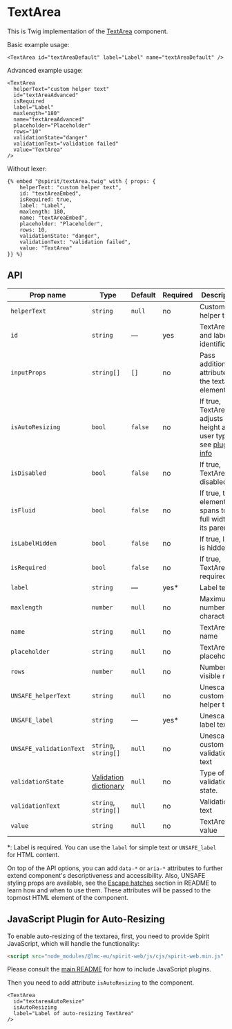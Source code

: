 # TextArea

This is Twig implementation of the [TextArea] component.

Basic example usage:

```twig
<TextArea id="textAreaDefault" label="Label" name="textAreaDefault" />
```

Advanced example usage:

```twig
<TextArea
  helperText="custom helper text"
  id="textAreaAdvanced"
  isRequired
  label="Label"
  maxlength="180"
  name="textAreaAdvanced"
  placeholder="Placeholder"
  rows="10"
  validationState="danger"
  validationText="validation failed"
  value="TextArea"
/>
```

Without lexer:

```twig
{% embed "@spirit/textArea.twig" with { props: {
    helperText: "custom helper text",
    id: "textAreaEmbed",
    isRequired: true,
    label: "Label",
    maxlength: 180,
    name: "textAreaEmbed",
    placeholder: "Placeholder",
    rows: 10,
    validationState: "danger",
    validationText: "validation failed",
    value: "TextArea"
}} %}
```

## API

| Prop name               | Type                                           | Default | Required | Description                                                                                                 |
| ----------------------- | ---------------------------------------------- | ------- | -------- | ----------------------------------------------------------------------------------------------------------- |
| `helperText`            | `string`                                       | `null`  | no       | Custom helper text                                                                                          |
| `id`                    | `string`                                       | —       | yes      | TextArea and label identification                                                                           |
| `inputProps`            | `string[]`                                     | `[]`    | no       | Pass additional attributes to the textarea element                                                          |
| `isAutoResizing`        | `bool`                                         | `false` | no       | If true, TextArea adjusts its height as user types, see [plugin info](#javascript-plugin-for-auto-resizing) |
| `isDisabled`            | `bool`                                         | `false` | no       | If true, TextArea is disabled                                                                               |
| `isFluid`               | `bool`                                         | `false` | no       | If true, the element spans to the full width of its parent                                                  |
| `isLabelHidden`         | `bool`                                         | `false` | no       | If true, label is hidden                                                                                    |
| `isRequired`            | `bool`                                         | `false` | no       | If true, TextArea is required                                                                               |
| `label`                 | `string`                                       | —       | yes\*    | Label text                                                                                                  |
| `maxlength`             | `number`                                       | `null`  | no       | Maximum number of characters                                                                                |
| `name`                  | `string`                                       | `null`  | no       | TextArea name                                                                                               |
| `placeholder`           | `string`                                       | `null`  | no       | TextArea placeholder                                                                                        |
| `rows`                  | `number`                                       | `null`  | no       | Number of visible rows                                                                                      |
| `UNSAFE_helperText`     | `string`                                       | `null`  | no       | Unescaped custom helper text                                                                                |
| `UNSAFE_label`          | `string`                                       | —       | yes\*    | Unescaped label text                                                                                        |
| `UNSAFE_validationText` | `string`, `string[]`                           | `null`  | no       | Unescaped custom validation text                                                                            |
| `validationState`       | [Validation dictionary][dictionary-validation] | `null`  | no       | Type of validation state.                                                                                   |
| `validationText`        | `string`, `string[]`                           | `null`  | no       | Validation text                                                                                             |
| `value`                 | `string`                                       | `null`  | no       | TextArea value                                                                                              |

\*: Label is required. You can use the `label` for simple text or `UNSAFE_label` for HTML content.

On top of the API options, you can add `data-*` or `aria-*` attributes to
further extend component's descriptiveness and accessibility. Also, UNSAFE styling props are available,
see the [Escape hatches][escape-hatches] section in README to learn how and when to use them.
These attributes will be passed to the topmost HTML element of the component.

## JavaScript Plugin for Auto-Resizing

To enable auto-resizing of the textarea, first, you need to provide Spirit JavaScript,
which will handle the functionality:

```html
<script src="node_modules/@lmc-eu/spirit-web/js/cjs/spirit-web.min.js" async></script>
```

Please consult the [main README][web-readme] for how to include JavaScript
plugins.

Then you need to add attribute `isAutoResizing` to the component.

```twig
<TextArea
  id="textareaAutoResize"
  isAutoResizing
  label="Label of auto-resizing TextArea"
/>
```

[textarea]: https://github.com/lmc-eu/spirit-design-system/tree/main/packages/web/src/scss/components/TextArea
[web-readme]: https://github.com/lmc-eu/spirit-design-system/blob/main/packages/web/README.md
[dictionary-validation]: https://github.com/lmc-eu/spirit-design-system/blob/main/docs/DICTIONARIES.md#validation
[escape-hatches]: https://github.com/lmc-eu/spirit-design-system/tree/main/packages/web-twig/README.md#escape-hatches
